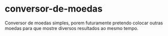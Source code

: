 # conversor-de-moedas

Conversor de moedas simples, porem futuramente pretendo colocar outras moedas para que mostre diversos resultados ao mesmo tempo.
